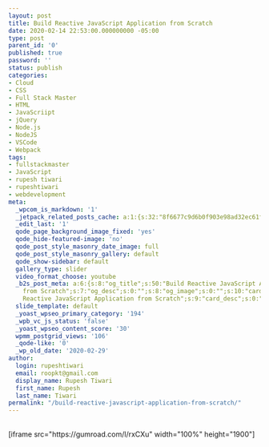 ```yaml
---
layout: post
title: Build Reactive JavaScript Application from Scratch
date: 2020-02-14 22:53:00.000000000 -05:00
type: post
parent_id: '0'
published: true
password: ''
status: publish
categories:
- Cloud
- CSS
- Full Stack Master
- HTML
- JavaScriipt
- jQuery
- Node.js
- NodeJS
- VSCode
- Webpack
tags:
- fullstackmaster
- JavaScript
- rupesh tiwari
- rupeshtiwari
- webdevelopment
meta:
  _wpcom_is_markdown: '1'
  _jetpack_related_posts_cache: a:1:{s:32:"8f6677c9d6b0f903e98ad32ec61f8deb";a:2:{s:7:"expires";i:1610222830;s:7:"payload";a:3:{i:0;a:1:{s:2:"id";i:487;}i:1;a:1:{s:2:"id";i:3130;}i:2;a:1:{s:2:"id";i:457;}}}}
  _edit_last: '1'
  qode_page_background_image_fixed: 'yes'
  qode_hide-featured-image: 'no'
  qode_post_style_masonry_date_image: full
  qode_post_style_masonry_gallery: default
  qode_show-sidebar: default
  gallery_type: slider
  video_format_choose: youtube
  _b2s_post_meta: a:6:{s:8:"og_title";s:50:"Build Reactive JavaScript Application
    from Scratch";s:7:"og_desc";s:0:"";s:8:"og_image";s:0:"";s:10:"card_title";s:50:"Build
    Reactive JavaScript Application from Scratch";s:9:"card_desc";s:0:"";s:10:"card_image";s:0:"";}
  slide_template: default
  _yoast_wpseo_primary_category: '194'
  _wpb_vc_js_status: 'false'
  _yoast_wpseo_content_score: '30'
  wpmm_postgrid_views: '106'
  _qode-like: '0'
  _wp_old_date: '2020-02-29'
author:
  login: rupeshtiwari
  email: roopkt@gmail.com
  display_name: Rupesh Tiwari
  first_name: Rupesh
  last_name: Tiwari
permalink: "/build-reactive-javascript-application-from-scratch/"
---
```

<p><!-- wp:shortcode --><br />
[iframe src="https://gumroad.com/l/rxCXu" width="100%" height="1900"]<br />
<!-- /wp:shortcode --></p>

